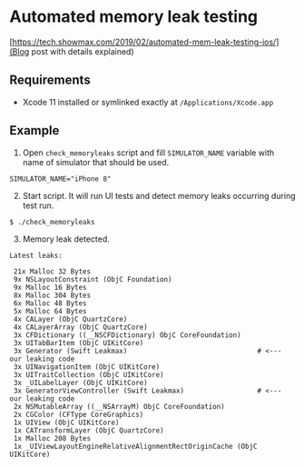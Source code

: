 # Automated memory leak testing

[https://tech.showmax.com/2019/02/automated-mem-leak-testing-ios/](Blog post with details explained)

## Requirements

- Xcode 11 installed or symlinked exactly at `/Applications/Xcode.app`

## Example

1) Open `check_memoryleaks` script and fill `SIMULATOR_NAME` variable with name of simulator that should be used.

```
SIMULATOR_NAME="iPhone 8"
```

2) Start script. It will run UI tests and detect memory leaks occurring during test run.

```
$ ./check_memoryleaks
```

3) Memory leak detected.

```
Latest leaks:

 21x Malloc 32 Bytes
 9x NSLayoutConstraint (ObjC Foundation)
 9x Malloc 16 Bytes
 8x Malloc 304 Bytes
 6x Malloc 48 Bytes
 5x Malloc 64 Bytes
 4x CALayer (ObjC QuartzCore)
 4x CALayerArray (ObjC QuartzCore)
 3x CFDictionary ((__NSCFDictionary) ObjC CoreFoundation)
 3x UITabBarItem (ObjC UIKitCore)
 3x Generator (Swift Leakmax)                                # <--- our leaking code
 3x UINavigationItem (ObjC UIKitCore)
 3x UITraitCollection (ObjC UIKitCore)
 3x _UILabelLayer (ObjC UIKitCore)
 3x GeneratorViewController (Swift Leakmax)                  # <--- our leaking code
 2x NSMutableArray ((__NSArrayM) ObjC CoreFoundation)
 2x CGColor (CFType CoreGraphics)
 1x UIView (ObjC UIKitCore)
 1x CATransformLayer (ObjC QuartzCore)
 1x Malloc 208 Bytes
 1x _UIViewLayoutEngineRelativeAlignmentRectOriginCache (ObjC UIKitCore)
```